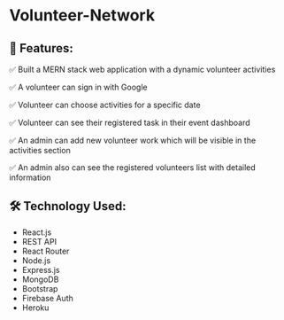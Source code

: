 # Volunteer-Network

## 📝 Features:
✅ Built a MERN stack web application with a dynamic volunteer activities

✅ A volunteer can sign in with Google

✅ Volunteer can choose activities for a specific date

✅ Volunteer can see their registered task in their event dashboard

✅ An admin can add new volunteer work which will be visible in the activities section

✅ An admin also can see the registered volunteers list with detailed information

## 🛠️ Technology Used:
- React.js
- REST API
- React Router
- Node.js
- Express.js
- MongoDB
- Bootstrap
- Firebase Auth
- Heroku